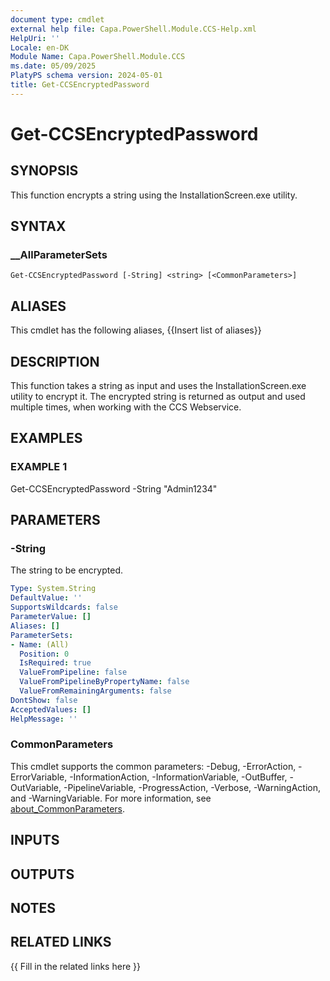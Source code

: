 ```yaml
---
document type: cmdlet
external help file: Capa.PowerShell.Module.CCS-Help.xml
HelpUri: ''
Locale: en-DK
Module Name: Capa.PowerShell.Module.CCS
ms.date: 05/09/2025
PlatyPS schema version: 2024-05-01
title: Get-CCSEncryptedPassword
---
```


# Get-CCSEncryptedPassword

## SYNOPSIS

This function encrypts a string using the InstallationScreen.exe utility.

## SYNTAX

### __AllParameterSets

```
Get-CCSEncryptedPassword [-String] <string> [<CommonParameters>]
```

## ALIASES

This cmdlet has the following aliases,
  {{Insert list of aliases}}

## DESCRIPTION

This function takes a string as input and uses the InstallationScreen.exe utility to encrypt it.
The encrypted string is returned as output and used multiple times, when working with the CCS Webservice.

## EXAMPLES

### EXAMPLE 1

Get-CCSEncryptedPassword -String "Admin1234"

## PARAMETERS

### -String

The string to be encrypted.

```yaml
Type: System.String
DefaultValue: ''
SupportsWildcards: false
ParameterValue: []
Aliases: []
ParameterSets:
- Name: (All)
  Position: 0
  IsRequired: true
  ValueFromPipeline: false
  ValueFromPipelineByPropertyName: false
  ValueFromRemainingArguments: false
DontShow: false
AcceptedValues: []
HelpMessage: ''
```

### CommonParameters

This cmdlet supports the common parameters: -Debug, -ErrorAction, -ErrorVariable,
-InformationAction, -InformationVariable, -OutBuffer, -OutVariable, -PipelineVariable,
-ProgressAction, -Verbose, -WarningAction, and -WarningVariable. For more information, see
[about_CommonParameters](https://go.microsoft.com/fwlink/?LinkID=113216).

## INPUTS

## OUTPUTS

## NOTES

## RELATED LINKS

{{ Fill in the related links here }}

